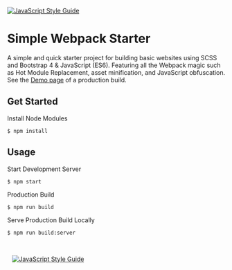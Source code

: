 [![JavaScript Style Guide](https://img.shields.io/badge/code_style-standard-brightgreen.svg)](https://standardjs.com)

Simple Webpack Starter
============================

A simple and quick starter project for building basic websites using 
SCSS and Bootstrap 4 & JavaScript (ES6). Featuring all the Webpack magic such as Hot Module Replacement, asset minification, and JavaScript obfuscation. See the [Demo page](https://henk-badenhorst.github.io/Simple-Webpack-Starter/) of a production build.

Get Started
-------
Install Node Modules

```$ npm install```

Usage
--------

Start Development Server

```$ npm start```

Production Build

```$ npm run build```

Serve Production Build Locally

```$ npm run build:server```

` `  
` `
` `  
` `
[![JavaScript Style Guide](https://cdn.rawgit.com/standard/standard/master/badge.svg)](https://github.com/standard/standard)

